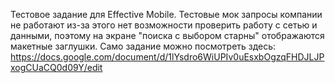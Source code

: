 Тестовое задание для Effective Mobile. 
Тестовые мок запросы компании не работают из-за этого нет возможности проверить работу с сетью и данными, поэтому на экране "поиска с выбором старны" отображаются макетные заглушки. 
Само задание можно посмотреть здесь: https://docs.google.com/document/d/1lYsdro6WiUPIv0uEsxbOgzqFHDJLJPxogCUaCQ0d09Y/edit
